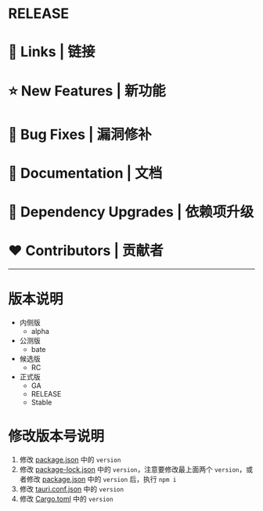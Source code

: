 # RELEASE

# 📗 Links | 链接

# ⭐ New Features | 新功能

# 🐞 Bug Fixes | 漏洞修补

# 📔 Documentation | 文档

# 🔨 Dependency Upgrades | 依赖项升级

# ❤ Contributors | 贡献者

---

# 版本说明

- 内侧版
    - alpha
- 公测版
    - bate
- 候选版
    - RC
- 正式版
    - GA
    - RELEASE
    - Stable

# 修改版本号说明

1. 修改 [package.json](package.json) 中的 `version`
2. 修改 [package-lock.json](package-lock.json) 中的 `version`，注意要修改最上面两个 `version`，或者修改 [package.json](package.json)
   中的 `version` 后，执行 `npm i`
3. 修改 [tauri.conf.json](src-tauri/tauri.conf.json) 中的 `version`
4. 修改 [Cargo.toml](src-tauri/Cargo.toml) 中的 `version`
